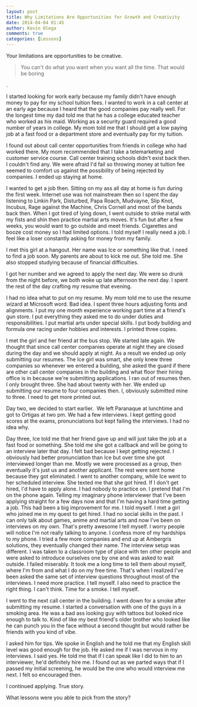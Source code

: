 ```yaml
---
layout: post
title: Why Limitations Are Opportunities for Growth and Creativity
date: 2014-04-04 01:45
author: Kevin Olega
comments: true
categories: [Lessons]
---
```

Your limitations are opportunities to be creative.&nbsp;

<blockquote>You can't do what you want when you want all the time. That would be boring

</blockquote>

.

I started looking for work early because my family didn't have enough money to pay for my school tuition fees. I wanted to work in a call center at an early age because I heard that the good companies pay really well. For the longest time my dad told me that he has a college educated teacher who worked as his maid. Working as a security guard required a good number of years in college. My mom told me that I should get a low paying job at a fast food or a department store and eventually pay for my tuition.

I found out about call center opportunities from friends in college who had worked there. My mom recommended that I take a telemarketing and customer service course. Call center training schools didn't exist back then. I couldn't find any. We were afraid I'd fail so throwing money at tuition fee seemed to comfort us against the possibility of being rejected by companies. I ended up staying at home.

I wanted to get a job then. Sitting on my ass all day at home is fun during the first week. Internet use was not mainstream then so I spent the day listening to Linkin Park, Disturbed, Papa Roach, Mudvayne, Slip Knot, Incubus, Rage against the Machine, Chris Cornell and most of the bands back then. When I got tired of lying down, I went outside to strike metal with my fists and shin then practice martial arts moves. It's fun but after a few weeks, you would want to go outside and meet friends. Cigarettes and booze cost money so I had limited options. I told myself I really need a job. I feel like a loser constantly asking for money from my family.

I met this girl at a hangout. Her name was Ice or something like that. I need to find a job soon. My parents are about to kick me out. She told me. She also stopped studying because of financial difficulties.

I got her number and we agreed to apply the next day. We were so drunk from the night before, we both woke up late afternoon the next day. I spent the rest of the day crafting my resume that evening.

I had no idea what to put on my resume. My mom told me to use the resume wizard at Microsoft word. Bad idea. I spent three hours adjusting fonts and alignments. I put my one month experience working part time at a friend's gun store. I put everything they asked me to do under duties and responsibilities. I put martial arts under special skills. I put body building and formula one racing under hobbies and interests. I printed three copies.

I met the girl and her friend at the bus stop. We started late again. We thought that since call center companies operate at night they are closed during the day and we should apply at night. As a result we ended up only submitting our resumes. The Ice girl was smart, she only knew three companies so whenever we entered a building, she asked the guard if there are other call center companies in the building and what floor their hiring office is in because we're submitting applications. I ran out of resumes then. I only brought three. She had about twenty with her. We ended up submitting our resume to four companies then. I, obviously submitted mine to three. I need to get more printed out.

Day two, we decided to start earlier.&nbsp; We left Paranaque at lunchtime and got to Ortigas at two pm. We had a few interviews. I kept getting good scores at the exams, pronunciations but kept failing the interviews. I had no idea why.

Day three, Ice told me that her friend gave up and will just take the job at a fast food or something. She told me she got a callback and will be going to an interview later that day. I felt bad because I kept getting rejected. I obviously had better pronunciation than Ice but over time she got interviewed longer than me. Mostly we were processed as a group, then eventually it's just us and another applicant. The rest were sent home because they got eliminated. I went to another company, while Ice went to her scheduled interview. She texted me that she got hired. If I don't get hired, I'd have to apply alone. I had nobody to practice on. I pretend that I'm on the phone again. Telling my imaginary phone interviewer that I've been applying straight for a few days now and that I'm having a hard time getting a job. This had been a big improvement for me. I told myself. I met a girl who joined me in my quest to get hired. I had no social skills in the past. I can only talk about games, anime and martial arts and now I've been on interviews on my own. That's pretty awesome I tell myself. I worry people will notice I'm not really talking to anyone. I confess more of my hardships to my phone. I tried a few more companies and end up at Ambergris solutions, they eventually changed their name. The interview setup was different. I was taken to a classroom type of place with ten other people and were asked to introduce ourselves one by one and was asked to wait outside. I failed miserably. It took me a long time to tell them about myself, where I'm from and what I do on my free time. That's when I realized I've been asked the same set of interview questions throughout most of the interviews. I need more practice. I tell myself. I also need to practice the right thing. I can't think. Time for a smoke. I tell myself.

I went to the next call center in the building. I went down for a smoke after submitting my resume. I started a conversation with one of the guys in a smoking area. He was a bad ass looking guy with tattoos but looked nice enough to talk to. Kind of like my best friend's older brother who looked like he can punch you in the face without a second thought but would rather be friends with you kind of vibe.

I asked him for tips. We spoke in English and he told me that my English skill level was good enough for the job. He asked me if I was nervous in my interviews. I said yes. He told me that if I can speak like I did to him to an interviewer, he'd definitely hire me. I found out as we parted ways that if I passed my initial screening, he would be the one who would interview me next. I felt so encouraged then.

I continued applying. True story.

What lessons were you able to pick from the story?
